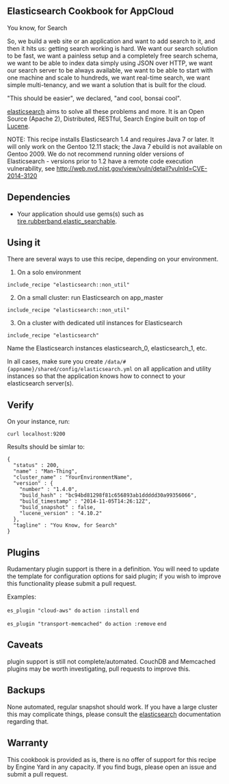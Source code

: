 Elasticsearch Cookbook for AppCloud
---------------

You know, for Search

So, we build a web site or an application and want to add search to it, and then it hits us: getting search working is hard. We want our search solution to be fast, we want a painless setup and a completely free search schema, we want to be able to index data simply using JSON over HTTP, we want our search server to be always available, we want to be able to start with one machine and scale to hundreds, we want real-time search, we want simple multi-tenancy, and we want a solution that is built for the cloud.

"This should be easier", we declared, "and cool, bonsai cool".

[elasticsearch][2] aims to solve all these problems and more. It is an Open Source (Apache 2), Distributed, RESTful, Search Engine built on top of [Lucene][1].

NOTE: This recipe installs Elasticsearch 1.4 and requires Java 7 or later. It will only work on the Gentoo 12.11 stack; the Java 7 ebuild is not available on Gentoo 2009. We do not recommend running older versions of Elasticsearch - versions prior to 1.2 have a remote code execution vulnerability, see http://web.nvd.nist.gov/view/vuln/detail?vulnId=CVE-2014-3120

Dependencies
--------

  * Your application should use gems(s) such as [tire][4],[rubberband][3],[elastic_searchable][5].

Using it
--------

There are several ways to use this recipe, depending on your environment.

  1. On a solo environment

``include_recipe "elasticsearch::non_util"``

  2. On a small cluster: run Elasticsearch on app_master

  ``include_recipe "elasticsearch::non_util"``

  3. On a cluster with dedicated util instances for Elasticsearch

  ``include_recipe "elasticsearch"``

  Name the Elasticsearch instances elasticsearch_0, elasticsearch_1, etc.

In all cases, make sure you create `/data/#{appname}/shared/config/elasticsearch.yml` on all application and utility instances so that the application knows how to connect to your elasticsearch server(s).


Verify
-------

On your instance, run: 

    curl localhost:9200

Results should be simlar to:

```
{
  "status" : 200,
  "name" : "Man-Thing",
  "cluster_name" : "YourEnvironmentName",
  "version" : {
    "number" : "1.4.0",
    "build_hash" : "bc94bd81298f81c656893ab1ddddd30a99356066",
    "build_timestamp" : "2014-11-05T14:26:12Z",
    "build_snapshot" : false,
    "lucene_version" : "4.10.2"
  },
  "tagline" : "You Know, for Search"
}
```

Plugins
--------

Rudamentary plugin support is there in a definition.  You will need to update the template for configuration options for said plugin; if you wish to improve this functionality please submit a pull request.  

Examples: 

``es_plugin "cloud-aws" do``
``action :install``
``end``

``es_plugin "transport-memcached" do``
``action :remove``
``end``


Caveats
--------

plugin support is still not complete/automated.  CouchDB and Memcached plugins may be worth investigating, pull requests to improve this.

Backups
--------

None automated, regular snapshot should work.  If you have a large cluster this may complicate things, please consult the [elasticsearch][2] documentation regarding that.

Warranty
--------

This cookbook is provided as is, there is no offer of support for this
recipe by Engine Yard in any capacity.  If you find bugs, please open an
issue and submit a pull request.

[1]: http://lucene.apache.org/
[2]: http://www.elasticsearch.org/
[3]: https://github.com/grantr/rubberband
[4]: https://github.com/karmi/tire
[5]: https://github.com/wireframe/elastic_searchable/
